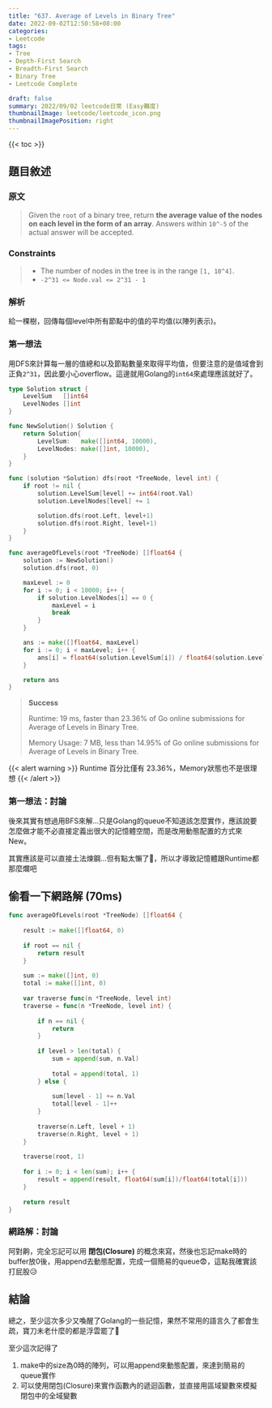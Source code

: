 ```yaml
---
title: "637. Average of Levels in Binary Tree"
date: 2022-09-02T12:50:58+08:00
categories:
- Leetcode
tags:
- Tree
- Depth-First Search
- Breadth-First Search
- Binary Tree
- Leetcode Complete

draft: false
summary: 2022/09/02 leetcode日常 (Easy難度)
thumbnailImage: leetcode/leetcode_icon.png
thumbnailImagePosition: right
---
```


{{< toc >}}

## 題目敘述

### 原文

> Given the `root` of a binary tree, return **the average value of the nodes on each level in the form of an array**. Answers within `10^-5` of the actual answer will be accepted.

### Constraints

>
> - The number of nodes in the tree is in the range `[1, 10^4]`.
> - `-2^31 <= Node.val <= 2^31 - 1`

### 解析

給一棵樹，回傳每個level中所有節點中的值的平均值(以陣列表示)。

### 第一想法

用DFS來計算每一層的值總和以及節點數量來取得平均值，但要注意的是值域會到正負`2^31`，因此要小心overflow。這邊就用Golang的`int64`來處理應該就好了。

```go
type Solution struct {
    LevelSum   []int64
    LevelNodes []int
}

func NewSolution() Solution {
    return Solution{
        LevelSum:   make([]int64, 10000),
        LevelNodes: make([]int, 10000),
    }
}

func (solution *Solution) dfs(root *TreeNode, level int) {
    if root != nil {
        solution.LevelSum[level] += int64(root.Val)
        solution.LevelNodes[level] += 1

        solution.dfs(root.Left, level+1)
        solution.dfs(root.Right, level+1)
    }
}

func averageOfLevels(root *TreeNode) []float64 {
    solution := NewSolution()
    solution.dfs(root, 0)

    maxLevel := 0
    for i := 0; i < 10000; i++ {
        if solution.LevelNodes[i] == 0 {
            maxLevel = i
            break
        }
    }

    ans := make([]float64, maxLevel)
    for i := 0; i < maxLevel; i++ {
        ans[i] = float64(solution.LevelSum[i]) / float64(solution.LevelNodes[i])
    }

    return ans
}
```

> **Success**
>
> Runtime: 19 ms, faster than 23.36% of Go online submissions for Average of Levels in Binary Tree.
>
> Memory Usage: 7 MB, less than 14.95% of Go online submissions for Average of Levels in Binary Tree.

{{< alert warning >}}
Runtime 百分比僅有 23.36%，Memory狀態也不是很理想
{{< /alert >}}

### 第一想法：討論

後來其實有想過用BFS來解...只是Golang的queue不知道該怎麼實作，應該說要怎麼做才能不必直接定義出很大的記憶體空間，而是改用動態配置的方式來New。

其實應該是可以直接土法煉鋼...但有點太懶了🤣，所以才導致記憶體跟Runtime都那麼爛吧

## 偷看一下網路解 (70ms)

```go
func averageOfLevels(root *TreeNode) []float64 {
    
    result := make([]float64, 0)  
    
    if root == nil {
        return result
    }
    
    sum := make([]int, 0)
    total := make([]int, 0)
    
    var traverse func(n *TreeNode, level int) 
    traverse = func(n *TreeNode, level int) {
        
        if n == nil {
            return
        }
        
        if level > len(total) {
            sum = append(sum, n.Val)
            
            total = append(total, 1)
        } else {
            
            sum[level - 1] += n.Val
            total[level - 1]++
        }
        
        traverse(n.Left, level + 1)
        traverse(n.Right, level + 1)
    }
    
    traverse(root, 1)
    
    for i := 0; i < len(sum); i++ {
        result = append(result, float64(sum[i])/float64(total[i]))
    }
    
    return result
}
```

### 網路解：討論

阿對齁，完全忘記可以用 **閉包(Closure)** 的概念來寫，然後也忘記make時的buffer放0後，用append去動態配置，完成一個簡易的queue😨，這點我確實該打屁股😥

## 結論

總之，至少這次多少又喚醒了Golang的一些記憶，果然不常用的語言久了都會生疏，寶刀未老什麼的都是浮雲罷了🤣

至少這次記得了

1. make中的size為0時的陣列，可以用append來動態配置，來達到簡易的queue實作
2. 可以使用閉包(Closure)來實作函數內的遞迴函數，並直接用區域變數來模擬閉包中的全域變數
